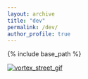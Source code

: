 ```yaml
---
layout: archive
title: "dev"
permalink: /dev/
author_profile: true
---
```


{% include base_path %}

<html>
<style>

@import 'compass/css3';

.body {
  --l: calc(100vw/var(--n-cols));
  --hl: calc(.5*var(--l));
  --ri: calc(.5*#{sqrt(3)}*var(--l));
  box-sizing: border-box;
  display: grid;
  place-content: center;
  grid-template: repeat(var(--n-rows), var(--l))/ repeat(var(--n-cols), var(--ri));
  grid-gap: var(--hl) 0;
  overflow: hidden;
  margin: 0;
  padding: var(--hl) 0;
  height: 100vh;
  background: #262626;
  filter: drop-shadow(2px 2px 5px);
  
  @media (orientation: landscape) { --l: calc(100vh/(var(--n-rows) + 3)) }
}

.hex-cell {
  overflow: hidden;
  grid-column-end: span 2;
  margin: calc(-1*var(--hl)) 0;
  transform: scale(.95);
  clip-path: polygon(50% 0, 100% 25%, 100% 75%, 50% 100%, 0 75%, 0 25%)
}

.img {
  --hl: 0;
  width: 100%; height: 100%;
  object-fit: cover;
  transform: scale(calc(1 + .2*var(--hl)));
  filter: brightness(calc(.6*(1 + var(--hl))));
  transition: .7s;
  
  &:hover { --hl: 1 }
}

</style>

<body>
  <div class="hex-cell">
    <a target="_blank" href="../images/gallery/cira-rammb-slider - -goes-17 - -full_disk - -geocolor-opacity-100 - -20201119151031-20201119220031.gif">
      <img src="../images/gallery/cira-rammb-slider - -goes-17 - -full_disk - -geocolor-opacity-100 - -20201119151031-20201119220031.gif" alt="vortex_street_gif">
    </a>
  </div>
</body>

</html>

